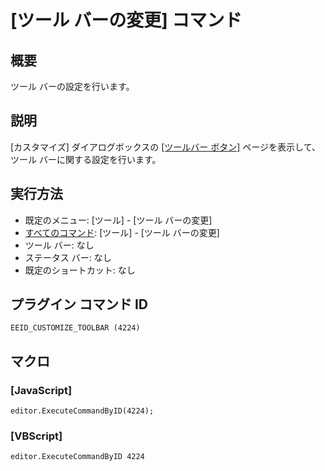# \[ツール バーの変更\] コマンド

## 概要

ツール バーの設定を行います。

## 説明

[カスタマイズ] ダイアログボックスの [\[ツールバー ボタン\]](../../dlg/customize/toolbar_buttons/index) ページを表示して、ツール バーに関する設定を行います。

## 実行方法

- 既定のメニュー: \[ツール\] \- \[ツール バーの変更\]
- [すべてのコマンド](../../glossary/allcommands): \[ツール\] \- \[ツール バーの変更\]
- ツール バー: なし
- ステータス バー: なし
- 既定のショートカット: なし

## プラグイン コマンド ID

```
EEID_CUSTOMIZE_TOOLBAR (4224)```

## マクロ

### \[JavaScript\]

```
editor.ExecuteCommandByID(4224);
```

### \[VBScript\]

```
editor.ExecuteCommandByID 4224
```
